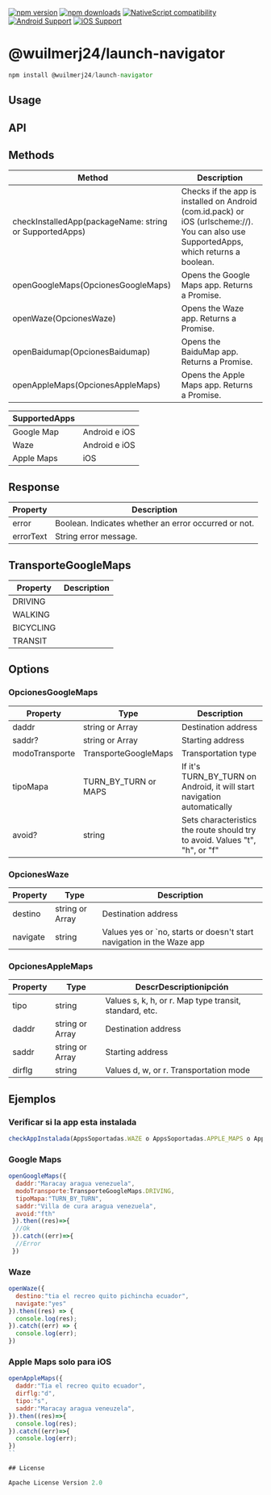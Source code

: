[![npm version](https://img.shields.io/npm/v/@wuilmerj24/launch-navigator.svg?style=for-the-badge&logo=npm)](https://www.npmjs.com/package/@wuilmerj24/launch-navigator)
[![npm downloads](https://img.shields.io/npm/dm/@wuilmerj24/launch-navigator.svg?style=for-the-badge&logo=npm)](https://www.npmjs.com/package/@wuilmerj24/launch-navigator)
[![NativeScript compatibility](https://img.shields.io/badge/NativeScript-6%2B-blue.svg?style=for-the-badge&logo=nativescript)](https://nativescript.org)
[![Android Support](https://img.shields.io/badge/Android-3DDC84?style=for-the-badge&logo=android&logoColor=white&labelColor=388E3C)](https://developer.android.com)
[![iOS Support](https://img.shields.io/badge/iOS-000000?style=for-the-badge&logo=apple&logoColor=white&labelColor=111111)](https://developer.apple.com/ios/)

# @wuilmerj24/launch-navigator

```javascript
npm install @wuilmerj24/launch-navigator
```

## Usage

## API

## Methods

| Method | Description |
| ------ | ----------- |
| checkInstalledApp(packageName: string or SupportedApps) | Checks if the app is installed on Android (com.id.pack) or iOS (urlscheme://). You can also use SupportedApps, which returns a boolean. |
| openGoogleMaps(OpcionesGoogleMaps) | Opens the Google Maps app. Returns a Promise. |
| openWaze(OpcionesWaze) | Opens the Waze app. Returns a Promise. |
| openBaidumap(OpcionesBaidumap) | Opens the BaiduMap app. Returns a Promise. |
| openAppleMaps(OpcionesAppleMaps) | Opens the Apple Maps app. Returns a Promise. |

| SupportedApps | |
| -------------- | - |
| Google Map | Android e iOS |
| Waze | Android e iOS |
| Apple Maps | iOS |

## Response

| Property | Description |
| --------- | ----------- |
| error | Boolean. Indicates whether an error occurred or not. |
| errorText | String error message. |

## TransporteGoogleMaps

| Property | Description |
| --------- | ----------- |
| DRIVING | |
| WALKING | |
| BICYCLING | |
| TRANSIT | |

## Options

### OpcionesGoogleMaps

| Property | Type | Description |
| --------- | ---- | ----------- |
| daddr | string or Array<string> | Destination address |
| saddr? | string or Array<string> | Starting address |
| modoTransporte | TransporteGoogleMaps | Transportation type |
| tipoMapa | TURN_BY_TURN or MAPS | If it's TURN_BY_TURN on Android, it will start navigation automatically |
| avoid? | string | Sets characteristics the route should try to avoid. Values "t", "h", or "f" |

### OpcionesWaze

| Property | Type | Description |
| --------- | ---- | ----------- |
| destino | string or Array<string> | Destination address |
| navigate | string | Values yes or `no, starts or doesn't start navigation in the Waze app |

### OpcionesAppleMaps

| Property | Type | DescrDescriptionipción |
| --------- | ---- | ----------- |
| tipo | string | Values s, k, h, or r. Map type transit, standard, etc. |
| daddr | string or Array<string> | Destination address |
| saddr | string or Array<string> | Starting address |
| dirflg | string | Values d, w, or r. Transportation mode |

## Ejemplos

### Verificar si la app esta instalada

```javascript
checkAppInstalada(AppsSoportadas.WAZE o AppsSoportadas.APPLE_MAPS o AppsSoportadas.BAIDUMAP o AppsSoportadas.GOOGLE_MAPS): boolean
```

### Google Maps

```javascript
openGoogleMaps({
  daddr:"Maracay aragua venezuela",
  modoTransporte:TransporteGoogleMaps.DRIVING,
  tipoMapa:"TURN_BY_TURN",
  saddr:"Villa de cura aragua venezuela",
  avoid:"fth"
 }).then((res)=>{
  //Ok
 }).catch((err)=>{
  //Error
 })  
```

### Waze

```javascript
openWaze({
  destino:"tia el recreo quito pichincha ecuador",
  navigate:"yes"
}).then((res) => {
  console.log(res);
}).catch((err) => {
  console.log(err);
})
```

### Apple Maps solo para iOS

```javascript
openAppleMaps({
  daddr:"Tia el recreo quito ecuador",
  dirflg:"d",
  tipo:"s",
  saddr:"Maracay aragua veneuzela",
}).then((res)=>{
  console.log(res);
}).catch((err)=>{
  console.log(err);
})
``

## License

Apache License Version 2.0
